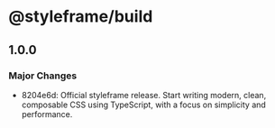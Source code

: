 # @styleframe/build

## 1.0.0

### Major Changes

- 8204e6d: Official styleframe release. Start writing modern, clean, composable CSS using TypeScript, with a focus on simplicity and performance.
